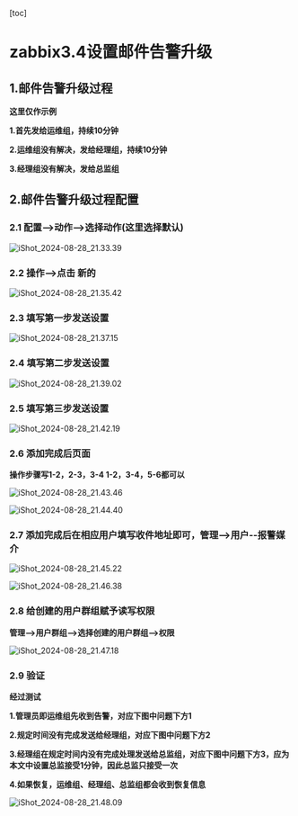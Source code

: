 [toc]



# zabbix3.4设置邮件告警升级

## 1.邮件告警升级过程

**这里仅作示例**

**1.首先发给运维组，持续10分钟**

**2.运维组没有解决，发给经理组，持续10分钟**

**3.经理组没有解决，发给总监组**



## 2.邮件告警升级过程配置

### 2.1 配置-->动作-->选择动作(这里选择默认)

![iShot_2024-08-28_21.33.39](https://gitea.pptfz.cn/pptfz/picgo-images/raw/branch/master/img/iShot_2024-08-28_21.33.39.png)





### 2.2 操作-->点击 新的

![iShot_2024-08-28_21.35.42](https://gitea.pptfz.cn/pptfz/picgo-images/raw/branch/master/img/iShot_2024-08-28_21.35.42.png)





### 2.3 填写第一步发送设置

![iShot_2024-08-28_21.37.15](https://gitea.pptfz.cn/pptfz/picgo-images/raw/branch/master/img/iShot_2024-08-28_21.37.15.png)





### 2.4 填写第二步发送设置

![iShot_2024-08-28_21.39.02](https://gitea.pptfz.cn/pptfz/picgo-images/raw/branch/master/img/iShot_2024-08-28_21.39.02.png)





### 2.5 填写第三步发送设置

![iShot_2024-08-28_21.42.19](https://gitea.pptfz.cn/pptfz/picgo-images/raw/branch/master/img/iShot_2024-08-28_21.42.19.png)





### 2.6 添加完成后页面

**操作步骤写1-2，2-3，3-4	1-2，3-4，5-6都可以**

![iShot_2024-08-28_21.43.46](https://gitea.pptfz.cn/pptfz/picgo-images/raw/branch/master/img/iShot_2024-08-28_21.43.46.png)





![iShot_2024-08-28_21.44.40](https://gitea.pptfz.cn/pptfz/picgo-images/raw/branch/master/img/iShot_2024-08-28_21.44.40.png)





### 2.7 添加完成后在相应用户填写收件地址即可，管理-->用户--报警媒介

![iShot_2024-08-28_21.45.22](https://gitea.pptfz.cn/pptfz/picgo-images/raw/branch/master/img/iShot_2024-08-28_21.45.22.png)





![iShot_2024-08-28_21.46.38](https://gitea.pptfz.cn/pptfz/picgo-images/raw/branch/master/img/iShot_2024-08-28_21.46.38.png)





### 2.8 给创建的用户群组赋予读写权限

**管理-->用户群组-->选择创建的用户群组-->权限**

![iShot_2024-08-28_21.47.18](https://gitea.pptfz.cn/pptfz/picgo-images/raw/branch/master/img/iShot_2024-08-28_21.47.18.png)



### 2.9 验证

**经过测试**

**1.管理员即运维组先收到告警，对应下图中问题下方1**

**2.规定时间没有完成发送给经理组，对应下图中问题下方2**

**3.经理组在规定时间内没有完成处理发送给总监组，对应下图中问题下方3，应为本文中设置总监接受1分钟，因此总监只接受一次**

**4.如果恢复，运维组、经理组、总监组都会收到恢复信息**

![iShot_2024-08-28_21.48.09](https://gitea.pptfz.cn/pptfz/picgo-images/raw/branch/master/img/iShot_2024-08-28_21.48.09.png)
